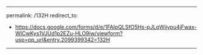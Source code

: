 
---
permalink: /132H
redirect_to:
  - https://docs.google.com/forms/d/e/1FAIpQLSfO5Hs-pJLqWijypu4jFwax-WlCwKys1VJUd1p2EZu-HLO9iw/viewform?usp=pp_url&entry.2099399342=132H
---
